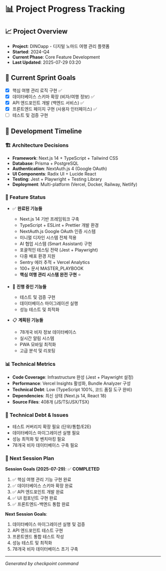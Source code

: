 # 📊 Project Progress Tracking

## 📈 Project Overview

- **Project**: DINOapp - 디지털 노마드 여행 관리 플랫폼
- **Started**: 2024-Q4
- **Current Phase**: Core Feature Development
- **Last Updated**: 2025-07-29 03:20

## 🎯 Current Sprint Goals

- [x] 핵심 여행 관리 로직 구현 ✅
- [x] 데이터베이스 스키마 확장 (비자/여행 정보) ✅
- [x] API 엔드포인트 개발 (백엔드 서비스) ✅
- [x] 프론트엔드 페이지 구현 (사용자 인터페이스) ✅
- [ ] 테스트 및 검증 구현

## 📅 Development Timeline

### 🏗️ Architecture Decisions

- **Framework**: Next.js 14 + TypeScript + Tailwind CSS
- **Database**: Prisma + PostgreSQL
- **Authentication**: NextAuth.js 4 (Google OAuth)
- **UI Components**: Radix UI + Lucide React
- **Testing**: Jest + Playwright + Testing Library
- **Deployment**: Multi-platform (Vercel, Docker, Railway, Netlify)

### 🚀 Feature Status

- ✅ **완료된 기능들**
  - Next.js 14 기반 프레임워크 구축
  - TypeScript + ESLint + Prettier 개발 환경
  - NextAuth.js Google OAuth 인증 시스템
  - 미니멀 디자인 시스템 전체 적용
  - AI 협업 시스템 (Smart Assistant) 구현
  - 포괄적인 테스팅 전략 (Jest + Playwright)
  - 다중 배포 환경 지원
  - Sentry 에러 추적 + Vercel Analytics
  - 100+ 문서 MASTER_PLAYBOOK
  - **핵심 여행 관리 시스템 완전 구현** ⭐

- 🔄 **진행 중인 기능들**
  - 테스트 및 검증 구현
  - 데이터베이스 마이그레이션 실행
  - 성능 테스트 및 최적화

- 📋 **계획된 기능들**
  - 78개국 비자 정보 데이터베이스
  - 실시간 알림 시스템
  - PWA 모바일 최적화
  - 고급 분석 및 리포팅

### 📊 Technical Metrics

- **Code Coverage**: Infrastructure 완성 (Jest + Playwright 설정)
- **Performance**: Vercel Insights 활성화, Bundle Analyzer 구성
- **Technical Debt**: Low (TypeScript 100%, 코드 품질 도구 완비)
- **Dependencies**: 최신 상태 (Next.js 14, React 18)
- **Source Files**: 408개 (JS/TS/JSX/TSX)

### 🐛 Technical Debt & Issues

- 테스트 커버리지 확장 필요 (단위/통합/E2E)
- 데이터베이스 마이그레이션 실행 필요
- 성능 최적화 및 벤치마킹 필요
- 78개국 비자 데이터베이스 구축 필요

### 📝 Next Session Plan

**Session Goals (2025-07-29)**: ✅ **COMPLETED**

1. ✅ 핵심 여행 관리 기능 구현 완료
2. ✅ 데이터베이스 스키마 확장 완료
3. ✅ API 엔드포인트 개발 완료
4. ✅ UI 컴포넌트 구현 완료
5. ✅ 프론트엔드-백엔드 통합 완료

**Next Session Goals**:
1. 데이터베이스 마이그레이션 실행 및 검증
2. API 엔드포인트 테스트 구현
3. 프론트엔드 통합 테스트 작성
4. 성능 테스트 및 최적화
5. 78개국 비자 데이터베이스 초기 구축

---

_Generated by checkpoint command_
